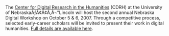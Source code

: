 The [Center for Digital Research in the Humanities](http://cdrh.unl.edu/) (CDRH) at the University of NebraskaÃƒÂ¢Ã¢Â‚Â¬"Lincoln will host the second annual Nebraska Digital Workshop on October 5 & 6, 2007. Through a competitive process, selected early-career scholars will be invited to present their work in digital humanities. [Full details are available here](http://cdrh.unl.edu/opportunities/nebraskaforum.php).